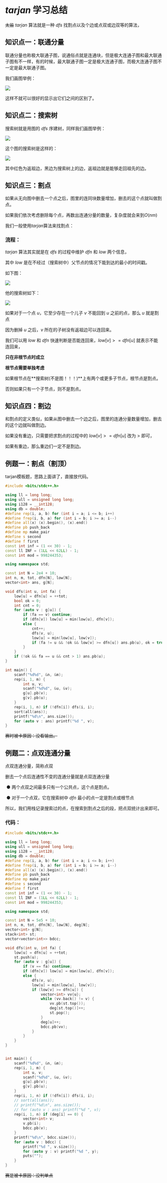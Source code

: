 # $tarjan$ 学习总结

~~太监~~ $tarjan$ 算法就是一种 $dfs$ 找割点以及个边或点双或边双等的算法，

## 知识点一：联通分量

联通分量也称极大联通子图，说通俗点就是连通块，但是极大连通子图和最大联通子图有不一样，有的时候，最大联通子图一定是极大连通子图，而极大连通子图不一定是最大联通子图。

我们画图举例：

![](https://cdn.luogu.com.cn/upload/image_hosting/58abzfsm.png)

这样不就可以很好的显示出它们之间的区别了。

## 知识点二：搜索树

搜索树就是用图的 $dfs$ 序建树，同样我们画图举例：

![](https://cdn.luogu.com.cn/upload/image_hosting/74o4nk6o.png)

这个图的搜索树是这样的：

![](https://cdn.luogu.com.cn/upload/image_hosting/94m2ntw7.png)

其中红色为返祖边，黑边为搜索树上的边，返祖边就是能够走回祖先的边。

## 知识点三：割点

如果从无向图中删去一个点之后，图里的连同块数量增加，删去的这个点就叫做割点。

如果我们依次考虑删除每个点，再数出连通分量的数量，复杂度就会来到$O(nm)$

我们一般使用$tarjan$算法来找割点：

### 流程：

$tarjan$ 算法其实就是在 $dfs$ 的过程中维护 $dfn$ 和 $low$ 两个信息，

其中 $low$ 是在不经过（搜索树中）父节点的情况下能到达的最小的时间戳。

如下图：

![](https://cdn.luogu.com.cn/upload/image_hosting/6kx53g6m.png)

他的搜索树如下：

![](https://cdn.luogu.com.cn/upload/image_hosting/de5az6ah.png)

 

如果对于一个点 $u$，它至少存在一个儿子 $v$ 不能回到 $u$ 之前的点，那么 $u$ 就是割点

因为删掉 $u$ 之后，$v$ 所在的子树没有返祖边可以连回来。

我们可以用 $low$ 和 $dfn$ 快速判断是否能连回来，$low[v] >= dfn[u]$ 就表示不能连回来，

**只在非根节点时成立**

**根节点需要单独考虑**

如果根节点在**搜索树(不是图！！！)**上有两个或更多子节点，根节点是割点。

否则如果只有一个子节点，则不是割点。

## 知识点四：割边

和割点的定义类似，如果从图中删去一个边之后，图里的连通分量数量增加，删去的这个边就叫做割边。 

如果没有重边，只需要把求割点的过程中的 $low[v] >= dfn[u]$  改为 $>$ 即可，

如果有重边，那么重边们一定不是割边。

## 例题一：割点（割顶）

tarjan模板题，思路上面讲了，直接放代码。

```cpp
#include <bits/stdc++.h>

using ll = long long;
using ull = unsigned long long;
using i128 = __int128;
using db = double;
#define rep(i, a, b) for (int i = a; i <= b; i++)
#define frep(i, b, a) for (int i = b; i >= a; i--)
#define all(x) (x).begin(), (x).end()
#define pb push_back
#define mp make_pair
#define s second
#define f first
const int inf = (1 << 30) - 1;
const ll INF = (1LL << 62LL) - 1;
const int mod = 998244353;

using namespace std;

const int N = 2e4 + 10;
int n, m, tot, dfn[N], low[N];
vector<int> ans, g[N];

void dfs(int u, int fa) {
    low[u] = dfn[u] = ++tot;
    bool ok = 0; 
    int cnt = 0;
    for (auto v : g[u]) {
        if (fa == v) continue;
        if (dfn[v]) low[u] = min(low[u], dfn[v]);
        else {
            cnt++;
            dfs(v, u);
            low[u] = min(low[u], low[v]);
            if (fa != u && !ok && low[v] >= dfn[u]) ans.pb(u), ok = true;
        }
    }
    if (!ok && fa == u && cnt > 1) ans.pb(u);
}

int main() {
    scanf("%d%d", &n, &m);
    rep(i, 1, m) {
        int u, v;
        scanf("%d%d", &u, &v);
        g[u].pb(v);
        g[v].pb(u);
    }
    rep(i, 1, n) if (!dfn[i]) dfs(i, i);
    sort(all(ans));
    printf("%d\n", ans.size());
    for (auto v : ans) printf("%d ", v);
}
```

~~赛时被卡原因：没看输出。~~

## 例题二：点双连通分量

点双连通分量，简称点双

删去一个点后连通性不变的连通分量就是点双连通分量

​	● 两个点双之间最多只有一个公共点，这个点是割点。

​	● 对于一个点双，它在搜索树中 $dfn$ 最小的点一定是割点或根节点

所以，我们用栈记录搜索过的点，在搜索到割点之后的段，把点双统计出来即可。

### 代码：

```cpp
#include <bits/stdc++.h>

using ll = long long;
using ull = unsigned long long;
using i128 = __int128;
using db = double;
#define rep(i, a, b) for (int i = a; i <= b; i++)
#define frep(i, b, a) for (int i = b; i >= a; i--)
#define all(x) (x).begin(), (x).end()
#define pb push_back
#define mp make_pair
#define s second
#define f first
const int inf = (1 << 30) - 1;
const ll INF = (1LL << 62LL) - 1;
const int mod = 998244353;

using namespace std;

const int N = 5e5 + 10;
int n, m, tot, dfn[N], low[N], deg[N];
vector<int> g[N];
stack<int> st;
vector<vector<int>> bdcc;

void dfs(int u, int fa) {
	low[u] = dfn[u] = ++tot;
	st.push(u);
	for (auto v : g[u]) {
		if (v == fa) continue;
		if (dfn[v]) low[u] = min(low[u], dfn[v]);
		else {
			dfs(v, u);
			low[u] = min(low[u], low[v]);
			if (low[v] >= dfn[u]) {
				vector<int> vv{u};
				while (vv.back() != v) {
					vv.pb(st.top());
					deg[st.top()]++;
					st.pop();
				}
				deg[u]++;
				bdcc.pb(vv);
			}			
		}
	}
}


int main() {
    scanf("%d%d", &n, &m);
    rep(i, 1, m) {
        int u, v;
        scanf("%d%d", &u, &v);
        g[u].pb(v);
        g[v].pb(u);
    }
    rep(i, 1, n) if (!dfn[i]) dfs(i, i);
    // sort(all(ans));
    // printf("%d\n", ans.size());
    // for (auto v : ans) printf("%d ", v);
    rep(i, 1, n) if (deg[i] == 0) {
        vector<int> v;
        v.pb(i);
        bdcc.pb(v);
    }
    printf("%d\n", bdcc.size());
    for (auto v : bdcc) {
        printf("%d ", v.size());
        for (auto y : v) printf("%d ", y);
        puts("");
    }
}
```



~~赛是被卡原因：没判单点~~